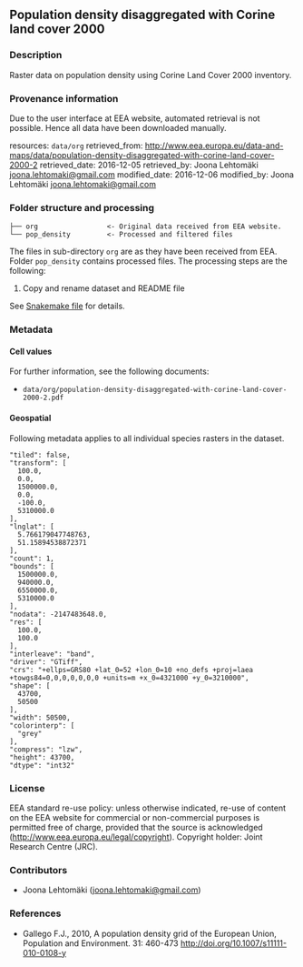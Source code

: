 ## Population density disaggregated with Corine land cover 2000

### Description

Raster data on population density using Corine Land Cover 2000 inventory.

### Provenance information

Due to the user interface at EEA website, automated retrieval is not possible. Hence all data have been downloaded manually.

resources: `data/org`
retrieved_from: http://www.eea.europa.eu/data-and-maps/data/population-density-disaggregated-with-corine-land-cover-2000-2
retrieved_date: 2016-12-05
retrieved_by: Joona Lehtomäki <joona.lehtomaki@gmail.com>
modified_date: 2016-12-06
modified_by: Joona Lehtomäki <joona.lehtomaki@gmail.com>

### Folder structure and processing

```
├── org                 <- Original data received from EEA website.
└── pop_density         <- Processed and filtered files
```

The files in sub-directory `org` are as they have been received from EEA. Folder `pop_density` contains processed files. The processing steps are the following:

1. Copy and rename dataset and README file

See [Snakemake file](https://github.com/VUEG/data-UDR/blob/master/european_tetrapods/Snakefile) for details.

### Metadata

#### Cell values


For further information, see the following documents:

+ `data/org/population-density-disaggregated-with-corine-land-cover-2000-2.pdf`

#### Geospatial

Following metadata applies to all individual species rasters in the dataset.

```
"tiled": false,
"transform": [
  100.0,
  0.0,
  1500000.0,
  0.0,
  -100.0,
  5310000.0
],
"lnglat": [
  5.766179047748763,
  51.15894538872371
],
"count": 1,
"bounds": [
  1500000.0,
  940000.0,
  6550000.0,
  5310000.0
],
"nodata": -2147483648.0,
"res": [
  100.0,
  100.0
],
"interleave": "band",
"driver": "GTiff",
"crs": "+ellps=GRS80 +lat_0=52 +lon_0=10 +no_defs +proj=laea +towgs84=0,0,0,0,0,0,0 +units=m +x_0=4321000 +y_0=3210000",
"shape": [
  43700,
  50500
],
"width": 50500,
"colorinterp": [
  "grey"
],
"compress": "lzw",
"height": 43700,
"dtype": "int32"

```

### License

EEA standard re-use policy: unless otherwise indicated, re-use of content on the EEA website for commercial or non-commercial purposes is permitted free of charge, provided that the source is acknowledged (http://www.eea.europa.eu/legal/copyright). Copyright holder: Joint Research Centre (JRC).

### Contributors

+ Joona Lehtomäki (<joona.lehtomaki@gmail.com>)

### References

+ Gallego F.J., 2010, A population density grid of the European Union, Population and Environment. 31: 460-473
http://doi.org/10.1007/s11111-010-0108-y
